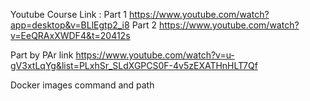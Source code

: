 Youtube Course Link :
Part 1 https://www.youtube.com/watch?app=desktop&v=BLlEgtp2_i8
Part 2 https://www.youtube.com/watch?v=EeQRAxXWDF4&t=20412s

Part by PAr link
https://www.youtube.com/watch?v=u-gV3xtLqYg&list=PLxhSr_SLdXGPCS0F-4v5zEXATHnHLT7Qf

Docker images command and path


